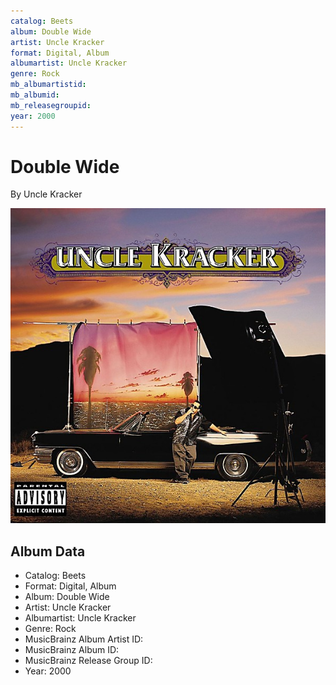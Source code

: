 ```yaml
---
catalog: Beets
album: Double Wide
artist: Uncle Kracker
format: Digital, Album
albumartist: Uncle Kracker
genre: Rock
mb_albumartistid: 
mb_albumid: 
mb_releasegroupid: 
year: 2000
---
```


# Double Wide

By Uncle Kracker

![](../../assets/beetscovers/Uncle_Kracker-Double_Wide.jpg)

## Album Data

- Catalog: Beets
- Format: Digital, Album
- Album: Double Wide
- Artist: Uncle Kracker
- Albumartist: Uncle Kracker
- Genre: Rock
- MusicBrainz Album Artist ID: 
- MusicBrainz Album ID: 
- MusicBrainz Release Group ID: 
- Year: 2000

